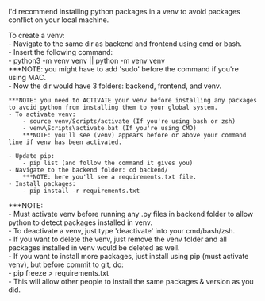I'd recommend installing python packages in a venv to avoid packages conflict on your local machine.  

To create a venv:  
    - Navigate to the same dir as backend and frontend using cmd or bash.  
    - Insert the following command:  
        - python3 -m venv venv || python -m venv venv  
        ***NOTE: you might have to add 'sudo' before the command if you're using MAC.  
        - Now the dir would have 3 folders: backend, frontend, and venv.

    ***NOTE: you need to ACTIVATE your venv before installing any packages to avoid python from installing them to your global system.  
    - To activate venv:  
        - source venv/Scripts/activate (If you're using bash or zsh)  
        - venv\Scripts\activate.bat (If you're using CMD)  
        ***NOTE: you'll see (venv) appears before or above your command line if venv has been activated.
    
    - Update pip:  
        - pip list (and follow the command it gives you)  
    - Navigate to the backend folder: cd backend/  
        ***NOTE: here you'll see a requirements.txt file.  
    - Install packages:  
        - pip install -r requirements.txt

***NOTE:  
    - Must activate venv before running any .py files in backend folder to allow python to detect packages installed in venv.  
    - To deactivate a venv, just type 'deactivate' into your cmd/bash/zsh.  
    - If you want to delete the venv, just remove the venv folder and all packages installed in venv would be deleted as well.  
    - If you want to install more packages, just install using pip (must activate venv), but before commit to git, do:  
        - pip freeze > requirements.txt  
        - This will allow other people to install the same packages & version as you did.  

